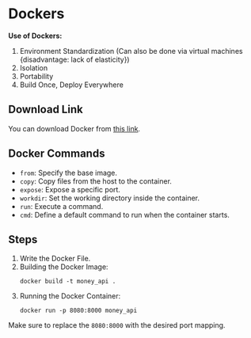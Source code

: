 # Dockers

**Use of Dockers:**

1. Environment Standardization (Can also be done via virtual machines {disadvantage: lack of elasticity})
2. Isolation
3. Portability
4. Build Once, Deploy Everywhere

## Download Link
You can download Docker from [this link](https://www.bing.com/ck/a?!&&p=4f6259068ef3da70JmltdHM9MTY5NzQxNDQwMCZpZ3VpZD0wZjM0MDI0Mi0wNTRjLTY5ZjQtMzA8øø-11e904996849&psq=docker+for+windows&u=a1aHR0cHM6Ly9kb2NzLmRvY2tlci5jb20vZGVza3RvcC9pbnN0YWxsL3dpbmRvd3MtaW5zdGFsbC8).

## Docker Commands

- `from`: Specify the base image.
- `copy`: Copy files from the host to the container.
- `expose`: Expose a specific port.
- `workdir`: Set the working directory inside the container.
- `run`: Execute a command.
- `cmd`: Define a default command to run when the container starts.

## Steps

1. Write the Docker File.
2. Building the Docker Image:
   ```
   docker build -t money_api .
   ```
3. Running the Docker Container:
   ```
   docker run -p 8080:8000 money_api
   ```

Make sure to replace the `8080:8000` with the desired port mapping.
